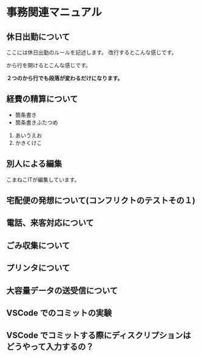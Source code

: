 # 事務関連マニュアル
## 休日出勤について
ここには休日出勤のルールを記述します。
改行するとこんな感じです。

から行を開けるとこんな感じです。


**２つのから行でも段落が変わるだけになります。**

## 経費の精算について
- 箇条書き
- 箇条書きふたつめ

1. あいうえお
2. かきくけこ

## 別人による編集
こまねこITが編集しています。



## 宅配便の発想について(コンフリクトのテストその１)
## 電話、来客対応について
## ごみ収集について
## プリンタについて
## 大容量データの送受信について

## VSCode でのコミットの実験
## VSCode でコミットする際にディスクリプションはどうやって入力するの？


